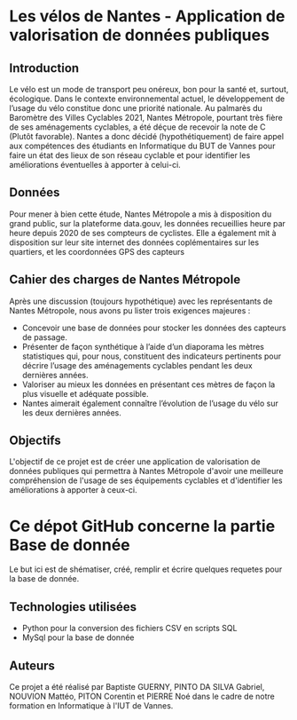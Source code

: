 # Les vélos de Nantes - Application de valorisation de données publiques

## Introduction
Le vélo est un mode de transport peu onéreux, bon pour la santé et, surtout, écologique. Dans le contexte environnemental actuel, le développement de l’usage du vélo constitue donc une priorité nationale. Au palmarès du Baromètre des Villes Cyclables 2021, Nantes Métropole, pourtant très fière de ses aménagements cyclables, a été déçue de recevoir la note de C (Plutôt favorable). Nantes a donc décidé (hypothétiquement) de faire appel aux compétences des étudiants en Informatique du BUT de Vannes pour faire un état des lieux de son réseau cyclable et pour identifier les améliorations éventuelles à apporter à celui-ci.

## Données
Pour mener à bien cette étude, Nantes Métropole a mis à disposition du grand public, sur la plateforme data.gouv, les données recueillies heure par heure depuis 2020 de ses compteurs de cyclistes. Elle a également mit à disposition sur leur site internet des données coplémentaires sur les quartiers, et les coordonnées GPS des capteurs

## Cahier des charges de Nantes Métropole
Après une discussion (toujours hypothétique) avec les représentants de Nantes Métropole, nous avons pu lister trois exigences majeures :
- Concevoir une base de données pour stocker les données des capteurs de passage.
- Présenter de façon synthétique à l’aide d’un diaporama les mètres statistiques qui, pour nous, constituent des indicateurs pertinents pour décrire l’usage des aménagements cyclables pendant les deux dernières années.
- Valoriser au mieux les données en présentant ces mètres de façon la plus visuelle et adéquate possible.
- Nantes aimerait également connaître l’évolution de l’usage du vélo sur les deux dernières années.

## Objectifs
L'objectif de ce projet est de créer une application de valorisation de données publiques qui permettra à Nantes Métropole d'avoir une meilleure compréhension de l'usage de ses équipements cyclables et d'identifier les améliorations à apporter à ceux-ci.

# Ce dépot GitHub concerne la partie Base de donnée
Le but ici est de shématiser, créé, remplir et écrire quelques requetes pour la base de donnée.

## Technologies utilisées
- Python pour la conversion des fichiers CSV en scripts SQL
- MySql pour la base de donnée

## Auteurs
Ce projet a été réalisé par Baptiste GUERNY, PINTO DA SILVA Gabriel, NOUVION Mattéo, PITON Corentin et PIERRE Noé dans le cadre de notre formation en Informatique à l'IUT de Vannes.
